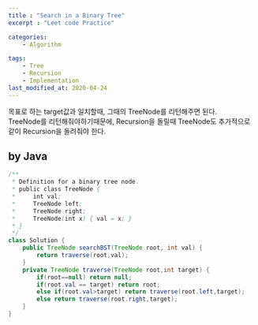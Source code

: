 ```yaml
---
title : "Search in a Binary Tree"
excerpt : "Leet code Practice"

categories:
    - Algorithm

tags:
    - Tree
    - Recursion
    - Implementation
last_modified_at: 2020-04-24
---
```


목표로 하는 target값과 일치할때, 그때의 TreeNode를 리턴해주면 된다.  
TreeNode를 리턴해줘야하기때문에, Recursion을 돌릴때 TreeNode도 추가적으로 같이 Recursion을 돌려줘야 한다.

## by Java

```java
/**
 * Definition for a binary tree node.
 * public class TreeNode {
 *     int val;
 *     TreeNode left;
 *     TreeNode right;
 *     TreeNode(int x) { val = x; }
 * }
 */
class Solution {
    public TreeNode searchBST(TreeNode root, int val) {
        return traverse(root,val);
    }
    private TreeNode traverse(TreeNode root,int target) {
        if(root==null) return null;
        if(root.val == target) return root;
        else if(root.val>target) return traverse(root.left,target);
        else return traverse(root.right,target);
    }  
}
```